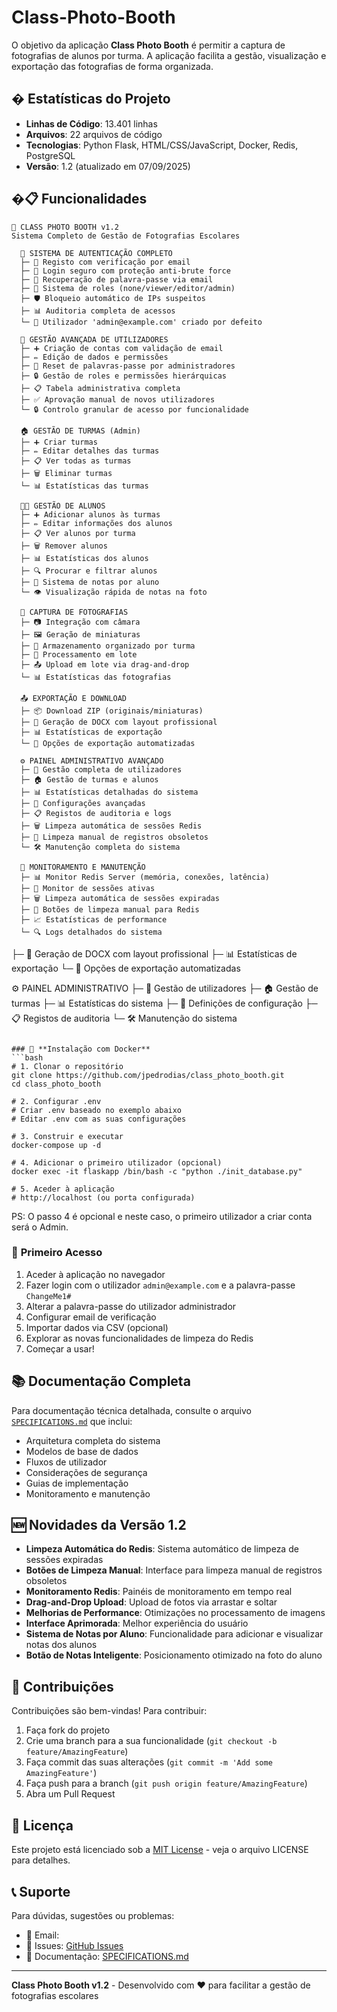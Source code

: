 # Class-Photo-Booth
O objetivo da aplicação **Class Photo Booth** é permitir a captura de fotografias de alunos por turma. A aplicação facilita a gestão, visualização e exportação das fotografias de forma organizada.

## � Estatísticas do Projeto
- **Linhas de Código**: 13.401 linhas
- **Arquivos**: 22 arquivos de código
- **Tecnologias**: Python Flask, HTML/CSS/JavaScript, Docker, Redis, PostgreSQL
- **Versão**: 1.2 (atualizado em 07/09/2025)

## �📋 Funcionalidades
```
📸 CLASS PHOTO BOOTH v1.2
Sistema Completo de Gestão de Fotografias Escolares

  🔐 SISTEMA DE AUTENTICAÇÃO COMPLETO
  ├─ 📧 Registo com verificação por email
  ├─ 🔑 Login seguro com proteção anti-brute force
  ├─ 🔄 Recuperação de palavra-passe via email
  ├─ 👥 Sistema de roles (none/viewer/editor/admin)
  ├─ 🛡️ Bloqueio automático de IPs suspeitos
  ├─ 📊 Auditoria completa de acessos
  └─ 👤 Utilizador 'admin@example.com' criado por defeito

  👤 GESTÃO AVANÇADA DE UTILIZADORES
  ├─ ➕ Criação de contas com validação de email
  ├─ ✏️ Edição de dados e permissões
  ├─ 🔑 Reset de palavras-passe por administradores
  ├─ 🔒 Gestão de roles e permissões hierárquicas
  ├─ 📋 Tabela administrativa completa
  ├─ ✅ Aprovação manual de novos utilizadores
  └─ 🔒 Controlo granular de acesso por funcionalidade

  🏠 GESTÃO DE TURMAS (Admin)
  ├─ ➕ Criar turmas
  ├─ ✏️ Editar detalhes das turmas
  ├─ 📋 Ver todas as turmas
  ├─ 🗑️ Eliminar turmas
  └─ 📊 Estatísticas das turmas

  👨‍🎓 GESTÃO DE ALUNOS
  ├─ ➕ Adicionar alunos às turmas
  ├─ ✏️ Editar informações dos alunos
  ├─ 📋 Ver alunos por turma
  ├─ 🗑️ Remover alunos
  ├─ 📊 Estatísticas dos alunos
  ├─ 🔍 Procurar e filtrar alunos
  ├─ 📝 Sistema de notas por aluno
  └─ 👁️ Visualização rápida de notas na foto

  📸 CAPTURA DE FOTOGRAFIAS
  ├─ 📷 Integração com câmara
  ├─ 🖼️ Geração de miniaturas
  ├─ 📁 Armazenamento organizado por turma
  ├─ 🔄 Processamento em lote
  ├─ 📤 Upload em lote via drag-and-drop
  └─ 📊 Estatísticas das fotografias

  📤 EXPORTAÇÃO E DOWNLOAD
  ├─ 📦 Download ZIP (originais/miniaturas)
  ├─ 📄 Geração de DOCX com layout profissional
  ├─ 📊 Estatísticas de exportação
  └─ 🔄 Opções de exportação automatizadas

  ⚙️ PAINEL ADMINISTRATIVO AVANÇADO
  ├─ 👤 Gestão completa de utilizadores
  ├─ 🏠 Gestão de turmas e alunos
  ├─ 📊 Estatísticas detalhadas do sistema
  ├─ 🔧 Configurações avançadas
  ├─ 📋 Registos de auditoria e logs
  ├─ 🗑️ Limpeza automática de sessões Redis
  ├─ 🧹 Limpeza manual de registros obsoletos
  └─ 🛠️ Manutenção completa do sistema

  🔧 MONITORAMENTO E MANUTENÇÃO
  ├─ 📊 Monitor Redis Server (memória, conexões, latência)
  ├─ 👥 Monitor de sessões ativas
  ├─ 🗑️ Limpeza automática de sessões expiradas
  ├─ 🧹 Botões de limpeza manual para Redis
  ├─ 📈 Estatísticas de performance
  └─ 🔍 Logs detalhados do sistema
```
  ├─ 📄 Geração de DOCX com layout profissional
  ├─ 📊 Estatísticas de exportação
  └─ 🔄 Opções de exportação automatizadas

  ⚙️ PAINEL ADMINISTRATIVO
  ├─ 👤 Gestão de utilizadores
  ├─ 🏠 Gestão de turmas
  ├─ 📊 Estatísticas do sistema
  ├─ 🔧 Definições de configuração
  ├─ 📋 Registos de auditoria
  └─ 🛠️ Manutenção do sistema
```

### 🐳 **Instalação com Docker**
```bash
# 1. Clonar o repositório
git clone https://github.com/jpedrodias/class_photo_booth.git
cd class_photo_booth

# 2. Configurar .env
# Criar .env baseado no exemplo abaixo
# Editar .env com as suas configurações

# 3. Construir e executar
docker-compose up -d

# 4. Adicionar o primeiro utilizador (opcional)
docker exec -it flaskapp /bin/bash -c "python ./init_database.py"

# 5. Aceder à aplicação
# http://localhost (ou porta configurada)
```

PS: O passo 4 é opcional e neste caso, o primeiro utilizador a criar conta será o Admin.

### 🔧 **Primeiro Acesso**
1. Aceder à aplicação no navegador
2. Fazer login com o utilizador `admin@example.com` e a palavra-passe `ChangeMe1#`
3. Alterar a palavra-passe do utilizador administrador
4. Configurar email de verificação
5. Importar dados via CSV (opcional)
6. Explorar as novas funcionalidades de limpeza do Redis
7. Começar a usar!

## 📚 Documentação Completa

Para documentação técnica detalhada, consulte o arquivo [`SPECIFICATIONS.md`](SPECIFICATIONS.md) que inclui:
- Arquitetura completa do sistema
- Modelos de base de dados
- Fluxos de utilizador
- Considerações de segurança
- Guias de implementação
- Monitoramento e manutenção

## 🆕 **Novidades da Versão 1.2**
- **Limpeza Automática do Redis**: Sistema automático de limpeza de sessões expiradas
- **Botões de Limpeza Manual**: Interface para limpeza manual de registros obsoletos
- **Monitoramento Redis**: Painéis de monitoramento em tempo real
- **Drag-and-Drop Upload**: Upload de fotos via arrastar e soltar
- **Melhorias de Performance**: Otimizações no processamento de imagens
- **Interface Aprimorada**: Melhor experiência do usuário
- **Sistema de Notas por Aluno**: Funcionalidade para adicionar e visualizar notas dos alunos
- **Botão de Notas Inteligente**: Posicionamento otimizado na foto do aluno

## 🤝 Contribuições

Contribuições são bem-vindas! Para contribuir:

1. Faça fork do projeto
2. Crie uma branch para a sua funcionalidade (`git checkout -b feature/AmazingFeature`)
3. Faça commit das suas alterações (`git commit -m 'Add some AmazingFeature'`)
4. Faça push para a branch (`git push origin feature/AmazingFeature`)
5. Abra um Pull Request

## 📄 Licença

Este projeto está licenciado sob a [MIT License](LICENSE) - veja o arquivo LICENSE para detalhes.

## 📞 Suporte

Para dúvidas, sugestões ou problemas:
- 📧 Email:
- 🐛 Issues: [GitHub Issues](https://github.com/jpedrodias/class_photo_booth/issues)
- 📖 Documentação: [SPECIFICATIONS.md](SPECIFICATIONS.md)

---

**Class Photo Booth v1.2** - Desenvolvido com ❤️ para facilitar a gestão de fotografias escolares
```

